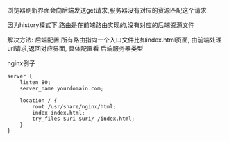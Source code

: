 浏览器刷新界面会向后端发送get请求,服务器没有对应的资源匹配这个请求

因为history模式下,路由是在前端路由实现的,没有对应的后端资源文件



解决方法:
后端配置,所有路由指向一个入口文件比如index.html页面,
由前端处理url请求,返回对应界面, 
具体配置看 后端服务器类型

nginx例子
```
server {
    listen 80;
    server_name yourdomain.com;

    location / {
        root /usr/share/nginx/html;
        index index.html;
        try_files $uri $uri/ /index.html;
    }
}
```
